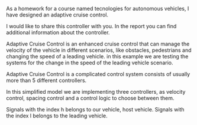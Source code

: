 As a homework for a course named tecnologies for autonomous vehicles, I have designed an adaptive cruise control.

I would like to share this controller with you. In the report you can find additional information about the controller.

Adaptive Cruise Control is an enhanced cruise control that can manage the velocity of the vehicle in different scenarios,
like obstacles, pedestrians and changing the speed of a leading vehicle. in this example we are testing the systems for the
change in the speed of the leading vehicle scenario.

Adaptive Cruise Control is a complicated control system consists of usually more than 5 different controllers.

In this simplified model we are implementing three controllers, as velocity control, spacing control and a control logic to choose
between them.

Signals with the index h belongs to our vehicle, host vehicle.
Signals with the index l belongs to the leading vehicle.
